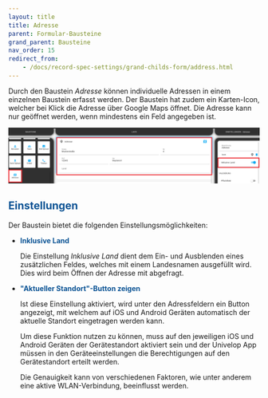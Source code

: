 ```yaml
---
layout: title
title: Adresse
parent: Formular-Bausteine
grand_parent: Bausteine
nav_order: 15
redirect_from:
    - /docs/record-spec-settings/grand-childs-form/address.html
---
```


Durch den Baustein _Adresse_ können individuelle Adressen in einem einzelnen Baustein erfasst werden.
Der Baustein hat zudem ein Karten-Icon, welcher bei Klick die Adresse über Google Maps öffnet. Die Adresse kann nur geöffnet werden, wenn mindestens ein Feld angegeben ist.

![address1](\old_assets\record-spec-settings\1address.png 'address1')

## <span style="color:#0b5394">Einstellungen</span>

Der Baustein bietet die folgenden Einstellungsmöglichkeiten:

-   <span style="color:#0b5394">**Inklusive Land**</span>

    Die Einstellung _Inklusive Land_ dient dem Ein- und Ausblenden eines zusätzlichen Feldes, welches mit einem Landesnamen ausgefüllt wird. Dies wird beim Öffnen der Adresse mit abgefragt.

-   <span style="color:#0b5394">**"Aktueller Standort"-Button zeigen**</span>

    Ist diese Einstellung aktiviert, wird unter den Adressfeldern ein Button angezeigt, mit welchem auf iOS und Android Geräten automatisch der aktuelle Standort eingetragen werden kann.

    Um diese Funktion nutzen zu können, muss auf den jeweiligen iOS und Android Geräten der Gerätestandort aktiviert sein und der Univelop App müssen in den Geräteeinstellungen die Berechtigungen auf den Gerätestandort erteilt werden.

    Die Genauigkeit kann von verschiedenen Faktoren, wie unter anderem eine aktive WLAN-Verbindung, beeinflusst werden.

